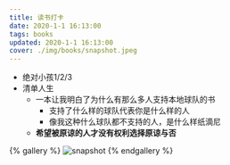 ```yaml
---
title: 读书打卡
date: 2020-1-1 16:13:00
tags: books
updated: 2020-1-1 16:13:00
cover: ./img/books/snapshot.jpeg
---
```


- 绝对小孩1/2/3
- 清单人生
    - 一本让我明白了为什么有那么多人支持本地球队的书
    	- 支持了什么样的球队代表你是什么样的人
    	- 像我这种什么球队都不支持的人，是什么样纸滴尼
    - **希望被原谅的人才没有权利选择原谅与否**

{% gallery %}
![snapshot](./img/books/snapshot.jpeg)
{% endgallery %}
